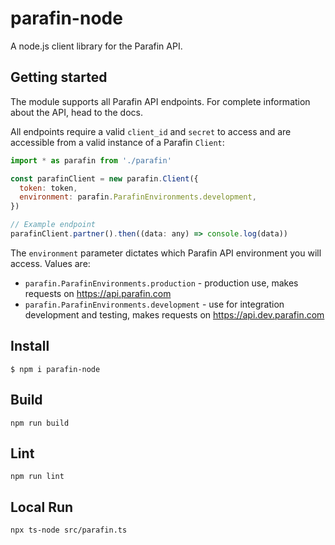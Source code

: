 # parafin-node

A node.js client library for the Parafin API.

## Getting started

The module supports all Parafin API endpoints.  For complete information about the API, head
to the docs.

All endpoints require a valid `client_id` and `secret` to
access and are accessible from a valid instance of a Parafin `Client`:

```javascript
import * as parafin from './parafin'

const parafinClient = new parafin.Client({
  token: token,
  environment: parafin.ParafinEnvironments.development,
})

// Example endpoint
parafinClient.partner().then((data: any) => console.log(data))
```

The `environment` parameter dictates which Parafin API environment you will access. Values are:
- `parafin.ParafinEnvironments.production` - production use, makes requests on https://api.parafin.com
- `parafin.ParafinEnvironments.development` - use for integration development and testing, makes requests on https://api.dev.parafin.com

## Install

```console
$ npm i parafin-node
```

## Build

```console
npm run build
```

## Lint

```console
npm run lint
```

## Local Run

```console
npx ts-node src/parafin.ts
```
